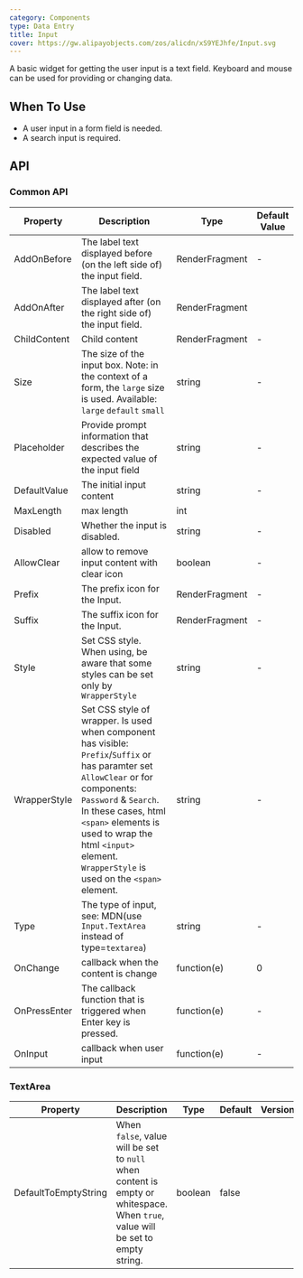 ```yaml
---
category: Components
type: Data Entry
title: Input
cover: https://gw.alipayobjects.com/zos/alicdn/xS9YEJhfe/Input.svg
---
```


A basic widget for getting the user input is a text field. Keyboard and mouse can be used for providing or changing data.

## When To Use

- A user input in a form field is needed.
- A search input is required.


## API

### Common API

| Property | Description | Type | Default Value |
| --- | --- | --- | --- |
| AddOnBefore | The label text displayed before (on the left side of) the input field.                             | RenderFragment        | -         |
| AddOnAfter            | The label text displayed after (on the right side of) the input field.           | RenderFragment         |
| ChildContent            | Child content           | RenderFragment         |-       |
| Size |The size of the input box. Note: in the context of a form, the `large` size is used. Available: `large` `default` `small`       | string        | -         |
| Placeholder              | Provide prompt information that describes the expected value of the input field        | string        | -        |
| DefaultValue |  	The initial input content                              | string        | -         |
| MaxLength |  	 	max length       | int         |
| Disabled | Whether the input is disabled.                               | string        | -         |
| AllowClear | allow to remove input content with clear icon                               | boolean        | -         |
| Prefix | The prefix icon for the Input.                           | RenderFragment        | -        |
| Suffix | The suffix icon for the Input.                            | RenderFragment        | -         |
| Style | Set CSS style. When using, be aware that some styles can be set only by `WrapperStyle` | string | - |  |
| WrapperStyle | Set CSS style of wrapper. Is used when component has visible: `Prefix`/`Suffix` or has paramter set `AllowClear` or for components: `Password` & `Search`. In these cases, html `<span>` elements is used to wrap the html `<input>` element. `WrapperStyle` is used on the `<span>` element.   | string | - |  |
| Type            |The type of input, see: MDN(use `Input.TextArea` instead of type=`textarea`)         | string  | -         |
| OnChange |callback when the content is change                                | function(e)        | 0         |
| OnPressEnter |The callback function that is triggered when Enter key is pressed.                           | function(e)        | -         |
| OnInput |callback when user input                              | function(e)        | -         |

### TextArea

| Property | Description | Type | Default | Version |
| --- | --- | --- | --- | --- |
| DefaultToEmptyString | When `false`, value will be set to `null` when content is empty or whitespace. When `true`, value will be set to empty string. | boolean        | false         |